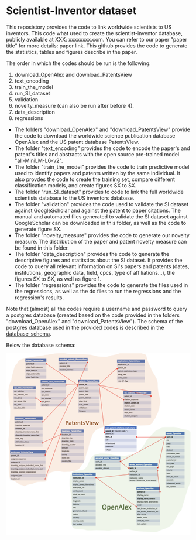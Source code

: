 # Scientist-Inventor dataset

This reposistory provides the code to link worldwide scientists to US inventors. This code what used to create the scientist-inventor database, publicly available at XXX: xxxxxxxx.com. 
You can refer to our paper "paper title" for more details: paper link. 
This github provides the code to generate the statistics, tables and figures describe in the paper. 

The order in which the codes should be run is the following: 
1. download_OpenAlex and download_PatentsView
2. text_encoding
3. train_the_model
4. run_SI_dataset
5. validation
6. novelty_measure (can also be run after before 4). 
7. data_description
8. regressions


* The folders "download_OpenAlex" and "download_PatentsView" provide the code to download the worldwide science publication database OpenAlex and the US patent database PatentsView.
* The folder "text_encoding" provides the code to encode the paper's and patent's titles and abstracts with the open source pre-trained model "all-MiniLM-L6-v2".
* The folder "train_the_model" provides the code to train predictive model used to identify papers and patents written by the same individual. It also provdes the code to create the training set, compare different classification models, and create figures SX to SX. 
* The folder "run_SI_dataset" provides to code to link the full worldwide scientists database to the US inventors database. 
* The folder "validation" provides the code used to validate the SI dataset against GoogleScholar and against the patent to paper citations. The manual and automated files generated to validate the SI dataset against GoogleScholar can be downloaded in this folder, as well as the code to generate figure SX.
* The folder "novelty_measure" provides the code to generate our novelty measure. The distribution of the paper and patent novelty measure can be found in this folder.
* The folder "data_description" provides the code to generate the descriptive figures and statitstics about the SI dataset. It provides the code to query all relevant information on SI's papers and patents (dates, institutions, geographic data, field, cpcs, type of affiliations...), the figures SX to SX, as well as figure 1.
* The folder "regressions" provides the code to generate the files used in the regressions, as well as the do files to run the regressions and the regression's results.

Note that (almost) all the codes require a username and password to query a postgres database (created based on the code provided in the folders "download_OpenAlex" and "download_PatentsView"). The schema of the postgres database used in the provided codes is described in the [database_schema](database_schema.png).

Below the database schema: 

![database_schema](database_schema.png)



